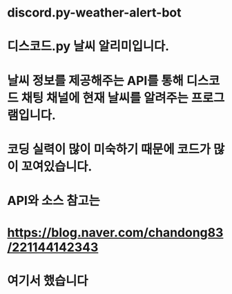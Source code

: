 # discord.py-weather-alert-bot


# 디스코드.py 날씨 알리미입니다.
# 날씨 정보를 제공해주는 API를 통해 디스코드 채팅 채널에 현재 날씨를 알려주는 프로그램입니다.
# 코딩 실력이 많이 미숙하기 때문에 코드가 많이 꼬여있습니다.

# API와 소스 참고는
# https://blog.naver.com/chandong83/221144142343
# 여기서 했습니다
